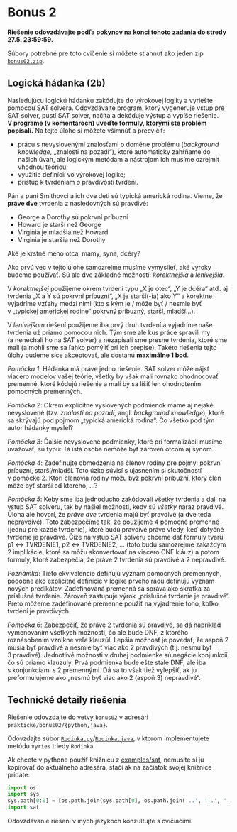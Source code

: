 Bonus 2
=======

**Riešenie odovzdávajte podľa
[pokynov na konci tohoto zadania](#technické-detaily-riešenia)
do stredy 27.5. 23:59:59.**

Súbory potrebné pre toto cvičenie si môžete stiahnuť ako jeden zip
[`bonus02.zip`](https://github.com/FMFI-UK-1-AIN-412/lpi/archive/bonus02.zip).

## Logická hádanka (2b)

Nasledujúcu logickú hádanku zakódujte do výrokovej logiky a vyriešte pomocou
SAT solvera. Odovzdávajte program, ktorý vygeneruje vstup pre SAT solver,
pustí SAT solver, načíta a dekóduje výstup a vypíše riešenie.
**V programe (v komentároch) uveďte formuly, ktorými ste problém popísali.**
Na tejto úlohe si môžete všimnúť a precvičiť:
- prácu s nevyslovenými znalosťami o doméne problému
  (<i lang="en">background knowledge</i>, „znalosti na pozadí“), ktoré
  automaticky zahŕňame do našich úvah, ale logickým metódam a nástrojom ich
  musíme ozrejmiť vhodnou teóriou;
- využitie definícií vo výrokovej logike;
- prístup k tvrdeniam *o* pravdivosti tvrdení.

Pán a pani Smithovci a ich dve deti sú typická americká rodina. Vieme, že
**práve dve** tvrdenia z nasledovných sú pravdivé:

- George a Dorothy sú pokrvní príbuzní
- Howard je starší než George
- Virginia je mladšia než Howard
- Virginia je staršia než Dorothy

Aké je krstné meno otca, mamy, syna, dcéry?

Ako prvú vec v tejto úlohe samozrejme musíme vymyslieť, aké výroky budeme
používať. Sú ale dve základné možnosti: *korektnejšia* a *lenivejšia*.

V *korektnejšej* použijeme okrem tvrdení typu „X je otec“, „Y je dcéra“ atď.
aj tvrdenia „X a Y sú pokrvní príbuzní“, „X je starší(-ia) ako Y“ a korektne
vyjadríme vzťahy medzi nimi (kto s kým je / môže byť / nesmie byť
v „typickej americkej rodine“ pokrvný príbuzný, starší, mladší…).

V *lenivejšom* riešení použijeme iba prvý druh tvrdení a vyjadríme naše
tvrdenia už priamo pomocou nich. Tým sme ale kus práce spravili my
(a nenechali ho na SAT solver) a nezapísali sme presne tvrdenia, ktoré sme
mali (a mohli sme sa ľahko pomýliť pri ich prepise). Takéto riešenia tejto
úlohy budeme síce akceptovať, ale dostanú **maximálne 1 bod**.

*Pomôcka 1*: Hádanka má práve jedno riešenie. SAT solver môže nájsť viacero
modelov vašej teórie, všetky by však mali rovnako ohodnocovať premenné, ktoré
kódujú riešenie a mali by sa líšiť len ohodnotením pomocných premenných.

*Pomôcka 2*: Okrem explicitne vyslovených podmienok máme aj nejaké nevyslovené
(tzv. *znalosti na pozadí*, angl. *background knowledge*), ktoré sa skrývajú
pod pojmom „typická americká rodina“. Čo všetko pod tým autor hádanky myslel?

*Pomôcka 3*: Ďalšie nevyslovené podmienky, ktoré pri formalizácii musíme
uvažovať, sú typu: Tá istá osoba nemôže byť zároveň otcom aj synom.

*Pomôcka 4*: Zadefinujte obmedzenia na členov rodiny pre pojmy: pokrvní
príbuzní, starší/mladší. Toto úzko súvisí s ujasnením si skutočností v pomôcke 2.
Ktorí členovia rodiny môžu byž pokrvní príbuzní, ktorý člen môže byť starší od
ktorého, …?

*Pomôcka 5*: Keby sme iba jednoducho zakódovali všetky tvrdenia a dali na vstup
SAT solveru, tak by našiel možnosti, kedy sú *všetky* naraz pravdivé. Úloha ale
hovorí, že *práve dve* tvrdenia majú byť pravdivé (a dve teda nepravdivé). Toto
zabezpečíme tak, že použijeme 4 pomocné premenné (jednu pre každé tvrdenie),
ktoré budú pravdivé práve vtedy, keď dotyčné tvrdenie je pravdivé. Čiže na vstup
SAT solveru chceme dať formuly tvaru p1 ↔︎ TVRDENIE1, p2 ↔︎ TVRDENIE2, … (toto
budú samozrejme zakaždým 2 implikácie, ktoré sa môžu skonvertovať na viacero
CNF kláuz) a potom formuly, ktoré zabezpečia, že práve 2 tvrdenia sú pravdivé
a 2 nepravdivé.

*Poznámka*: Tieto ekvivalencie definujú význam pomocných premenných, podobne
ako explicitné definície v logike prvého rádu definujú význam nových
predikátov. Zadefinovaná premenná sa správa ako skratka za príslušné
tvrdenie. Zároveň zastupuje výrok „príslušné tvrdenie je pravdivé“. Preto
môžeme zadefinované premenné použiť na vyjadrenie toho, koľko tvrdení je
pravdivých.

*Pomôcka 6*: Zabezpečiť, že práve 2 tvrdenia sú pravdivé, sa dá napríklad vymenovaním
všetkých možností, čo ale bude DNF, z ktorého roznásobením vznikne veľa klauzúl.
Lepšia možnosť je povedať, že aspoň 2 musia byť pravdivé a nesmie byť viac ako
2 pravdivých (t.j. nesmú byť 3 pravdivé). Jednotlivé možnosti v druhej podmienke
sú negácie konjunkcií, čo sú priamo klauzuly. Prvá podmienka bude ešte stále
DNF, ale iba s konjunkciami s 2 premennými. Dá sa to však tiež vylepšiť, ak ju
preformulujeme ako „nesmú byť viac ako 2 (aspoň 3) nepravdivé“.

## Technické detaily riešenia

Riešenie odovzdajte do vetvy `bonus02` v adresári `prakticke/bonus02/{python,java}`.


Odovzdajte súbor [`Rodinka.py`](python/Rodinka.py)/[`Rodinka.java`](java/Rodinka.java),
v ktorom  implementujete metódu `vyries` triedy `Rodinka`.

Ak chcete v pythone použiť knižnicu z [examples/sat](../../examples/sat), nemusíte
si ju kopírovať do aktuálneho adresára, stačí ak na začiatok svojej knižnice
pridáte:
```python
import os
import sys
sys.path[0:0] = [os.path.join(sys.path[0], os.path.join('..', '..', '..', 'examples', 'sat'))]
import sat
```

Odovzdávanie riešení v iných jazykoch konzultujte s cvičiacimi.
